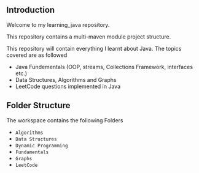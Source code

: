## Introduction

Welcome to my learning_java repository.

This repository contains a multi-maven module project structure.

This repository will contain everything I learnt about Java. The topics covered are as followed
- Java Fundementals (OOP, streams, Collections Framework, interfaces etc.)
- Data Structures, Algorithms and Graphs
- LeetCode questions implemented in Java


## Folder Structure

The workspace contains the following Folders
- `Algorithms`
- `Data Structures`
- `Dynamic Programming`
- `Fundamentals`
- `Graphs`
- `LeetCode`

